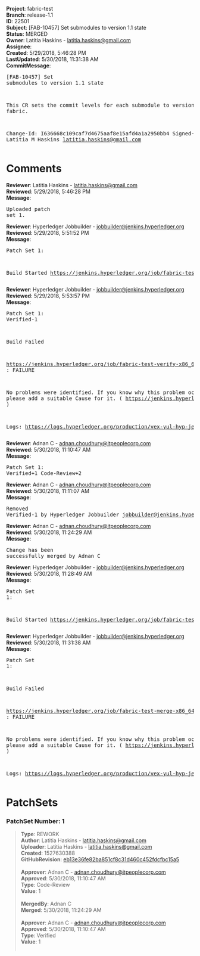 <strong>Project</strong>: fabric-test<br><strong>Branch</strong>: release-1.1<br><strong>ID</strong>: 22501<br><strong>Subject</strong>: [FAB-10457] Set submodules to version 1.1 state<br><strong>Status</strong>: MERGED<br><strong>Owner</strong>: Latitia Haskins - latitia.haskins@gmail.com<br><strong>Assignee</strong>:<br><strong>Created</strong>: 5/29/2018, 5:46:28 PM<br><strong>LastUpdated</strong>: 5/30/2018, 11:31:38 AM<br><strong>CommitMessage</strong>:<br><pre>[FAB-10457] Set submodules to version 1.1 state

This CR sets the commit levels for each submodule to
version 1.1 for fabric.

Change-Id: I636668c109caf7d4675aaf8e15afd4a1a2950bb4
Signed-off-by: Latitia M Haskins <latitia.haskins@gmail.com>
</pre><h1>Comments</h1><strong>Reviewer</strong>: Latitia Haskins - latitia.haskins@gmail.com<br><strong>Reviewed</strong>: 5/29/2018, 5:46:28 PM<br><strong>Message</strong>: <pre>Uploaded patch set 1.</pre><strong>Reviewer</strong>: Hyperledger Jobbuilder - jobbuilder@jenkins.hyperledger.org<br><strong>Reviewed</strong>: 5/29/2018, 5:51:52 PM<br><strong>Message</strong>: <pre>Patch Set 1:

Build Started https://jenkins.hyperledger.org/job/fabric-test-verify-x86_64/1326/</pre><strong>Reviewer</strong>: Hyperledger Jobbuilder - jobbuilder@jenkins.hyperledger.org<br><strong>Reviewed</strong>: 5/29/2018, 5:53:57 PM<br><strong>Message</strong>: <pre>Patch Set 1: Verified-1

Build Failed 

https://jenkins.hyperledger.org/job/fabric-test-verify-x86_64/1326/ : FAILURE

No problems were identified. If you know why this problem occurred, please add a suitable Cause for it. ( https://jenkins.hyperledger.org/job/fabric-test-verify-x86_64/1326/ )

Logs: https://logs.hyperledger.org/production/vex-yul-hyp-jenkins-3/fabric-test-verify-x86_64/1326</pre><strong>Reviewer</strong>: Adnan C - adnan.choudhury@itpeoplecorp.com<br><strong>Reviewed</strong>: 5/30/2018, 11:10:47 AM<br><strong>Message</strong>: <pre>Patch Set 1: Verified+1 Code-Review+2</pre><strong>Reviewer</strong>: Adnan C - adnan.choudhury@itpeoplecorp.com<br><strong>Reviewed</strong>: 5/30/2018, 11:11:07 AM<br><strong>Message</strong>: <pre>Removed Verified-1 by Hyperledger Jobbuilder <jobbuilder@jenkins.hyperledger.org>
</pre><strong>Reviewer</strong>: Adnan C - adnan.choudhury@itpeoplecorp.com<br><strong>Reviewed</strong>: 5/30/2018, 11:24:29 AM<br><strong>Message</strong>: <pre>Change has been successfully merged by Adnan C</pre><strong>Reviewer</strong>: Hyperledger Jobbuilder - jobbuilder@jenkins.hyperledger.org<br><strong>Reviewed</strong>: 5/30/2018, 11:28:49 AM<br><strong>Message</strong>: <pre>Patch Set 1:

Build Started https://jenkins.hyperledger.org/job/fabric-test-merge-x86_64/300/</pre><strong>Reviewer</strong>: Hyperledger Jobbuilder - jobbuilder@jenkins.hyperledger.org<br><strong>Reviewed</strong>: 5/30/2018, 11:31:38 AM<br><strong>Message</strong>: <pre>Patch Set 1:

Build Failed 

https://jenkins.hyperledger.org/job/fabric-test-merge-x86_64/300/ : FAILURE

No problems were identified. If you know why this problem occurred, please add a suitable Cause for it. ( https://jenkins.hyperledger.org/job/fabric-test-merge-x86_64/300/ )

Logs: https://logs.hyperledger.org/production/vex-yul-hyp-jenkins-3/fabric-test-merge-x86_64/300</pre><h1>PatchSets</h1><h3>PatchSet Number: 1</h3><blockquote><strong>Type</strong>: REWORK<br><strong>Author</strong>: Latitia Haskins - latitia.haskins@gmail.com<br><strong>Uploader</strong>: Latitia Haskins - latitia.haskins@gmail.com<br><strong>Created</strong>: 1527630388<br><strong>GitHubRevision</strong>: [eb13e36fe82ba851cf8c31d460c452fdcfbc15a5](https://github.com/hyperledger/fabric-test/commit/eb13e36fe82ba851cf8c31d460c452fdcfbc15a5)<br><br><strong>Approver</strong>: Adnan C - adnan.choudhury@itpeoplecorp.com<br><strong>Approved</strong>: 5/30/2018, 11:10:47 AM<br><strong>Type</strong>: Code-Review<br><strong>Value</strong>: 1<br><br><strong>MergedBy</strong>: Adnan C<br><strong>Merged</strong>: 5/30/2018, 11:24:29 AM<br><br><strong>Approver</strong>: Adnan C - adnan.choudhury@itpeoplecorp.com<br><strong>Approved</strong>: 5/30/2018, 11:10:47 AM<br><strong>Type</strong>: Verified<br><strong>Value</strong>: 1<br><br></blockquote>